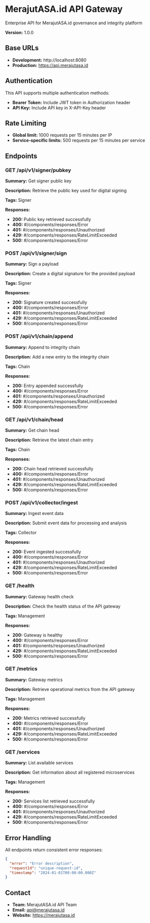 # MerajutASA.id API Gateway

Enterprise API for MerajutASA.id governance and integrity platform

**Version:** 1.0.0

## Base URLs

- **Development:** http://localhost:8080
- **Production:** https://api.merajutasa.id

## Authentication

This API supports multiple authentication methods:

- **Bearer Token:** Include JWT token in Authorization header
- **API Key:** Include API key in X-API-Key header

## Rate Limiting

- **Global limit:** 1000 requests per 15 minutes per IP
- **Service-specific limits:** 500 requests per 15 minutes per service

## Endpoints

### GET /api/v1/signer/pubkey

**Summary:** Get signer public key

**Description:** Retrieve the public key used for digital signing

**Tags:** Signer

**Responses:**
- **200:** Public key retrieved successfully
- **400:** #/components/responses/Error
- **401:** #/components/responses/Unauthorized
- **429:** #/components/responses/RateLimitExceeded
- **500:** #/components/responses/Error

### POST /api/v1/signer/sign

**Summary:** Sign a payload

**Description:** Create a digital signature for the provided payload

**Tags:** Signer

**Responses:**
- **200:** Signature created successfully
- **400:** #/components/responses/Error
- **401:** #/components/responses/Unauthorized
- **429:** #/components/responses/RateLimitExceeded
- **500:** #/components/responses/Error

### POST /api/v1/chain/append

**Summary:** Append to integrity chain

**Description:** Add a new entry to the integrity chain

**Tags:** Chain

**Responses:**
- **200:** Entry appended successfully
- **400:** #/components/responses/Error
- **401:** #/components/responses/Unauthorized
- **429:** #/components/responses/RateLimitExceeded
- **500:** #/components/responses/Error

### GET /api/v1/chain/head

**Summary:** Get chain head

**Description:** Retrieve the latest chain entry

**Tags:** Chain

**Responses:**
- **200:** Chain head retrieved successfully
- **400:** #/components/responses/Error
- **401:** #/components/responses/Unauthorized
- **429:** #/components/responses/RateLimitExceeded
- **500:** #/components/responses/Error

### POST /api/v1/collector/ingest

**Summary:** Ingest event data

**Description:** Submit event data for processing and analysis

**Tags:** Collector

**Responses:**
- **200:** Event ingested successfully
- **400:** #/components/responses/Error
- **401:** #/components/responses/Unauthorized
- **429:** #/components/responses/RateLimitExceeded
- **500:** #/components/responses/Error

### GET /health

**Summary:** Gateway health check

**Description:** Check the health status of the API gateway

**Tags:** Management

**Responses:**
- **200:** Gateway is healthy
- **400:** #/components/responses/Error
- **401:** #/components/responses/Unauthorized
- **429:** #/components/responses/RateLimitExceeded
- **500:** #/components/responses/Error

### GET /metrics

**Summary:** Gateway metrics

**Description:** Retrieve operational metrics from the API gateway

**Tags:** Management

**Responses:**
- **200:** Metrics retrieved successfully
- **400:** #/components/responses/Error
- **401:** #/components/responses/Unauthorized
- **429:** #/components/responses/RateLimitExceeded
- **500:** #/components/responses/Error

### GET /services

**Summary:** List available services

**Description:** Get information about all registered microservices

**Tags:** Management

**Responses:**
- **200:** Services list retrieved successfully
- **400:** #/components/responses/Error
- **401:** #/components/responses/Unauthorized
- **429:** #/components/responses/RateLimitExceeded
- **500:** #/components/responses/Error


## Error Handling

All endpoints return consistent error responses:

```json
{
  "error": "Error description",
  "requestId": "unique-request-id",
  "timestamp": "2024-01-01T00:00:00.000Z"
}
```

## Contact

- **Team:** MerajutASA.id API Team
- **Email:** api@merajutasa.id
- **Website:** https://merajutasa.id
